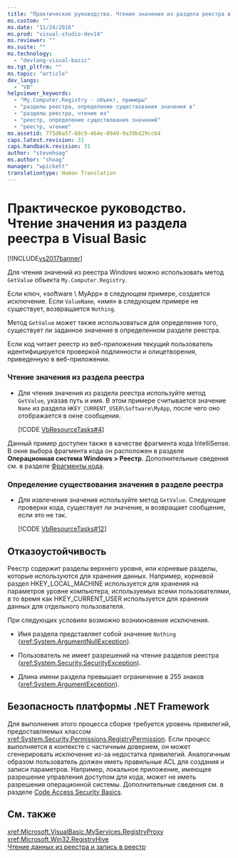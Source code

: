 ```yaml
---
title: "Практическое руководство. Чтение значения из раздела реестра в Visual Basic | Microsoft Docs"
ms.custom: ""
ms.date: "11/24/2016"
ms.prod: "visual-studio-dev14"
ms.reviewer: ""
ms.suite: ""
ms.technology: 
  - "devlang-visual-basic"
ms.tgt_pltfrm: ""
ms.topic: "article"
dev_langs: 
  - "VB"
helpviewer_keywords: 
  - "My.Computer.Registry - объект, примеры"
  - "разделы реестра, определение существования значения в"
  - "разделы реестра, чтение из"
  - "реестр, определение существования значений"
  - "реестр, чтение"
ms.assetid: 775d0a57-68c9-464e-8949-9a39bd29cc64
caps.latest.revision: 31
caps.handback.revision: 31
author: "stevehoag"
ms.author: "shoag"
manager: "wpickett"
translationtype: Human Translation
---
```

# Практическое руководство. Чтение значения из раздела реестра в Visual Basic
[!INCLUDE[vs2017banner](../../../../csharp/includes/vs2017banner.md)]

Для чтения значений из реестра Windows можно использовать метод `GetValue` объекта `My.Computer.Registry`.  
  
 Если ключ, «software \\ MyApp» в следующем примере, создается исключение.  Если `ValueName`, «имя» в следующем примере не существует, возвращается `Nothing`.  
  
 Метод `GetValue` может также использоваться для определения того, существует ли заданное значение в определенном разделе реестра.  
  
 Если код читает реестр из веб\-приложения текущий пользователь идентифицируется проверкой подлинности и олицетворения, приведенную в веб\-приложении.  
  
### Чтение значения из раздела реестра  
  
-   Для чтения значения из раздела реестра используйте метод `GetValue`, указав путь и имя.  В этом примере считывается значение `Name` из раздела `HKEY_CURRENT_USER\Software\MyApp`, после чего оно отображается в окне сообщения.  
  
     [!CODE [VbResourceTasks#4](../CodeSnippet/VS_Snippets_VBCSharp/VbResourceTasks#4)]  
  
 Данный пример доступен также в качестве фрагмента кода IntelliSense.  В окне выбора фрагмента кода он расположен в разделе **Операционная система Windows \> Реестр**.  Дополнительные сведения см. в разделе [Фрагменты кода](/visual-studio/ide/code-snippets).  
  
### Определение существования значения в разделе реестра  
  
-   Для извлечения значения используйте метод `GetValue`.  Следующие проверки кода, существует ли значение, и возвращает сообщение, если это не так.  
  
     [!CODE [VbResourceTasks#12](../CodeSnippet/VS_Snippets_VBCSharp/VbResourceTasks#12)]  
  
## Отказоустойчивость  
 Реестр содержит разделы верхнего уровня, или корневые разделы, которые используются для хранения данных.  Например, корневой раздел HKEY\_LOCAL\_MACHINE используется для хранения на параметров уровне компьютера, используемых всеми пользователями, в то время как HKEY\_CURRENT\_USER используется для хранения данных для отдельного пользователя.  
  
 При следующих условиях возможно возникновение исключения.  
  
-   Имя раздела представляет собой значение `Nothing` \(<xref:System.ArgumentNullException>\).  
  
-   Пользователь не имеет разрешений на чтение разделов реестра \(<xref:System.Security.SecurityException>\).  
  
-   Длина имени раздела превышает ограничение в 255 знаков \(<xref:System.ArgumentException>\).  
  
## Безопасность платформы .NET Framework  
 Для выполнения этого процесса сборке требуется уровень привилегий, предоставляемых классом <xref:System.Security.Permissions.RegistryPermission>.  Если процесс выполняется в контексте с частичным доверием, он может сгенерировать исключение из\-за недостатка привилегий.  Аналогичным образом пользователь должен иметь правильные ACL для создания и записи параметров.  Например, локальное приложение, имеющее разрешение управления доступом для кода, может не иметь разрешения операционной системы.  Дополнительные сведения см. в разделе [Code Access Security Basics](../Topic/Code%20Access%20Security%20Basics.md).  
  
## См. также  
 <xref:Microsoft.VisualBasic.MyServices.RegistryProxy>   
 <xref:Microsoft.Win32.RegistryHive>   
 [Чтение данных из реестра и запись в реестр](../../../../visual-basic/developing-apps/programming/computer-resources/reading-from-and-writing-to-the-registry.md)